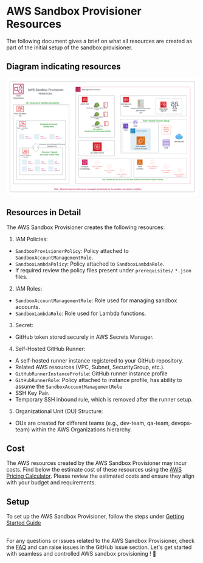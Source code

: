 # AWS Sandbox Provisioner Resources

The following document gives a brief on what all resources are created as part of the initial setup of the sandbox provisioner.

## Diagram indicating resources

<img src="./screenshots/AWS Sandbox Provisioner Resources.png"  alt="Sandbox Provisioner Resources">


## Resources in Detail
The AWS Sandbox Provisioner creates the following resources:

1. IAM Policies:
- `SandboxProvisionerPolicy`: Policy attached to `SandboxAccountManagementRole`.
- `SandboxLambdaPolicy`: Policy attached to `SandboxLambdaRole`.
- If required review the policy files present under `prerequisites/` `*.json` files.

2. IAM Roles:

- `SandboxAccountManagementRole`: Role used for managing sandbox accounts.
- `SandboxLambdaRole`: Role used for Lambda functions.
3. Secret:

- GitHub token stored securely in AWS Secrets Manager.
4. Self-Hosted GitHub Runner:

- A self-hosted runner instance registered to your GitHub repository.
- Related AWS resources (VPC, Subnet, SecurityGroup, etc.).
- `GitHubRunnerInstanceProfile`: GitHub runner instance profile
- `GitHubRunnerRole`: Policy attached to instance profile, has ability to assume the `SandboxAccountManagementRole`
- SSH Key Pair.
- Temporary SSH inbound rule, which is removed after the runner setup.

5. Organizational Unit (OU) Structure:

- OUs are created for different teams (e.g., dev-team, qa-team, devops-team) within the AWS Organizations hierarchy.


## Cost
The AWS resources created by the AWS Sandbox Provisioner may incur costs. Find below the estimate cost of these resources using the [AWS Pricing Calculator](https://calculator.aws/#/estimate?id=28b16e7775d77456a9970079e50f3c5cedf8d607). Please review the estimated costs and ensure they align with your budget and requirements.

## Setup

To set up the AWS Sandbox Provisioner, follow the steps under [Getting Started Guide](GETTING_STARTED.md)

##
For any questions or issues related to the AWS Sandbox Provisioner, check the [FAQ](FAQ.md) and can raise issues in the GitHub issue section.
Let's get started with seamless and controlled AWS sandbox provisioning
! 🚀